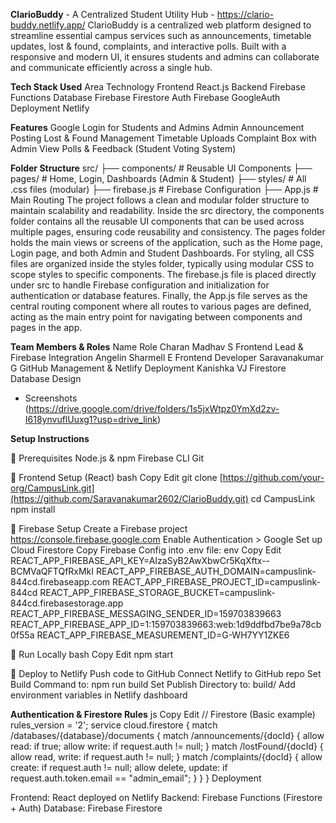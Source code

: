 **ClarioBuddy** - A Centralized Student Utility Hub - https://clario-buddy.netlify.app/
ClarioBuddy is a centralized web platform designed to streamline essential campus services such as announcements, timetable updates, lost & found, complaints, and interactive polls. Built with a responsive and modern UI, it ensures students and admins can collaborate and communicate efficiently across a single hub.

**Tech Stack Used**
Area	Technology
Frontend	React.js
Backend	Firebase Functions
Database	Firebase Firestore
Auth	Firebase GoogleAuth
Deployment	Netlify

**Features**
Google Login for Students and Admins
Admin Announcement Posting 
Lost & Found Management
Timetable Uploads
Complaint Box with Admin View
Polls & Feedback (Student Voting System)

**Folder Structure**
src/
├── components/      # Reusable UI Components
├── pages/           # Home, Login, Dashboards (Admin & Student)
├── styles/          # All .css files (modular)
├── firebase.js      # Firebase Configuration
├── App.js           # Main Routing
The project follows a clean and modular folder structure to maintain scalability and readability. Inside the src directory, the components folder contains all the reusable UI components that can be used across multiple pages, ensuring code reusability and consistency. The pages folder holds the main views or screens of the application, such as the Home page, Login page, and both Admin and Student Dashboards. For styling, all CSS files are organized inside the styles folder, typically using modular CSS to scope styles to specific components. The firebase.js file is placed directly under src to handle Firebase configuration and initialization for authentication or database features. Finally, the App.js file serves as the central routing component where all routes to various pages are defined, acting as the main entry point for navigating between components and pages in the app.

**Team Members & Roles**
      Name	                           Role
Charan Madhav S       	Frontend Lead & Firebase Integration
Angelin Sharmell E	    Frontend Developer
Saravanakumar G	        GitHub Management & Netlify Deployment
Kanishka VJ	            Firestore Database Design

* Screenshots
(https://drive.google.com/drive/folders/1s5jxWtpz0YmXd2zv-I618ynvuflUuxg1?usp=drive_link)

**Setup Instructions**

  🔹 Prerequisites
Node.js & npm
Firebase CLI
Git

🔹 Frontend Setup (React)
bash
Copy
Edit
git clone [https://github.com/your-org/CampusLink.git](https://github.com/Saravanakumar2602/ClarioBuddy.git)
cd CampusLink
npm install

🔹 Firebase Setup
Create a Firebase project https://console.firebase.google.com
Enable Authentication > Google
Set up Cloud Firestore
Copy Firebase Config into .env file:
env
Copy
Edit
REACT_APP_FIREBASE_API_KEY=AIzaSyB2AwXbwCr5KqXftx--BCMVaQFTQfRxMkI
REACT_APP_FIREBASE_AUTH_DOMAIN=campuslink-844cd.firebaseapp.com
REACT_APP_FIREBASE_PROJECT_ID=campuslink-844cd
REACT_APP_FIREBASE_STORAGE_BUCKET=campuslink-844cd.firebasestorage.app
REACT_APP_FIREBASE_MESSAGING_SENDER_ID=159703839663
REACT_APP_FIREBASE_APP_ID=1:159703839663:web:1d9ddfbd7be9a78cb0f55a
REACT_APP_FIREBASE_MEASUREMENT_ID=G-WH7YY1ZKE6

🔹 Run Locally
bash
Copy
Edit
npm start

🔹 Deploy to Netlify
Push code to GitHub
Connect Netlify to GitHub repo
Set Build Command to: npm run build
Set Publish Directory to: build/
Add environment variables in Netlify dashboard

**Authentication & Firestore Rules**
js
Copy
Edit
// Firestore (Basic example)
rules_version = '2';
service cloud.firestore {
  match /databases/{database}/documents {
    match /announcements/{docId} {
      allow read: if true;
      allow write: if request.auth != null;
    }
    match /lostFound/{docId} {
      allow read, write: if request.auth != null;
    }
    match /complaints/{docId} {
      allow create: if request.auth != null;
      allow delete, update: if request.auth.token.email == "admin_email";
    }
  }
}
Deployment

Frontend: React deployed on Netlify
Backend: Firebase Functions (Firestore + Auth)
Database: Firebase Firestore
